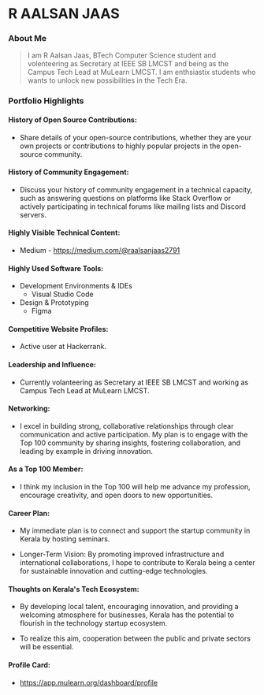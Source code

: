 # R AALSAN JAAS

### About Me

> I am R Aalsan Jaas, BTech Computer Science student and volenteering as Secretary at IEEE SB LMCST and being as the Campus Tech Lead at MuLearn LMCST. I am enthsiastix students who wants to unlock new possibilities in the Tech Era.


### Portfolio Highlights


#### History of Open Source Contributions:

- Share details of your open-source contributions, whether they are your own projects or contributions to highly popular projects in the open-source community.

#### History of Community Engagement:

-  Discuss your history of community engagement in a technical capacity, such as answering questions on platforms like Stack Overflow or actively participating in technical forums like mailing lists and Discord servers.

#### Highly Visible Technical Content:

- Medium - https://medium.com/@raalsanjaas2791

#### Highly Used Software Tools:

- Development Environments & IDEs
    - Visual Studio Code
- Design & Prototyping
    - Figma
      
#### Competitive Website Profiles:

- Active user at Hackerrank.

#### Leadership and Influence:
- Currently volanteering as Secretary at IEEE SB LMCST and working as Campus Tech Lead at MuLearn LMCST.
  
#### Networking:

- I excel in building strong, collaborative relationships through clear communication and active participation. My plan is to engage with the Top 100 community by sharing insights, fostering collaboration, and leading by example in driving innovation.

#### As a Top 100 Member:

- I think my inclusion in the Top 100 will help me advance my profession, encourage creativity, and open doors to new opportunities.

#### Career Plan:

- My immediate plan is to connect and support the startup community in Kerala by hosting seminars.

- Longer-Term Vision: By promoting improved infrastructure and international collaborations, I hope to contribute to Kerala being a center for sustainable innovation and cutting-edge technologies.


#### Thoughts on Kerala's Tech Ecosystem:

- By developing local talent, encouraging innovation, and providing a welcoming atmosphere for businesses, Kerala has the potential to flourish in the technology startup ecosystem.

- To realize this aim, cooperation between the public and private sectors will be essential.


#### Profile Card:

- https://app.mulearn.org/dashboard/profile

<!-- In your portfolio, include the following details: -->

